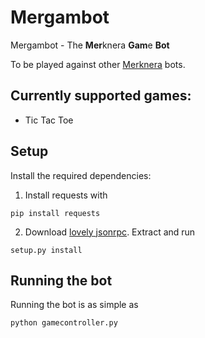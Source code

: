 # Mergambot

Mergambot - The **Mer**knera **Gam**e **Bot**

To be played against other [Merknera](https://github.com/mleonard87/merknera) bots.

## Currently supported games:
* Tic Tac Toe

## Setup
Install the required dependencies:

1. Install requests with
  ```
pip install requests
  ```
2. Download [lovely jsonrpc](https://pypi.python.org/pypi/lovely.jsonrpc/0.2.1). Extract and run
  ```
  setup.py install
  ```

## Running the bot
Running the bot is as simple as
```
python gamecontroller.py
```
